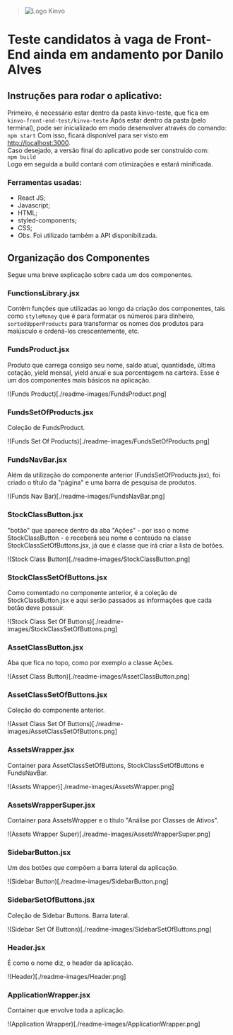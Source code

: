 > ![Logo Kinvo](https://github.com/cbfranca/kinvo-front-end-test/blob/master/logo.svg)

# Teste candidatos à vaga de Front-End **ainda em andamento** por Danilo Alves

## Instruções para rodar o aplicativo:
Primeiro, é necessário estar dentro da pasta kinvo-teste, que fica em<br>
```kinvo-front-end-test/kinvo-teste```
Após estar dentro da pasta (pelo terminal), pode ser inicializado em modo desenvolver através do comando:<br>
```npm start``` 
Com isso, ficará disponível para ser visto em [http://localhost:3000](http://localhost:3000). <br>
Caso desejado, a versão final do aplicativo pode ser construído com: <br>
```npm build``` <br>
Logo em seguida a build contará com otimizações e estará minificada.

### Ferramentas usadas:

- React JS;
- Javascript;
- HTML;
- styled-components;
- CSS;
- *Obs.* Foi utilizado também a API disponibilizada.

## Organização dos Componentes
Segue uma breve explicação sobre cada um dos componentes.

### FunctionsLibrary.jsx
Contêm funções que utilizadas ao longo da criação dos componentes, tais como
`styleMoney` que é para formatar os números para dinheiro, `sortedUpperProducts` para transformar os nomes dos 
produtos para maiúsculo e ordená-los crescentemente, etc.

### FundsProduct.jsx
Produto que carrega consigo seu nome, saldo atual, quantidade, última cotação, yield mensal, yield anual 
e sua porcentagem na carteira. Esse é um dos componentes mais básicos na aplicação.<br>

!(Funds Product)[./readme-images/FundsProduct.png]

### FundsSetOfProducts.jsx
Coleção de FundsProduct.<br>

!(Funds Set Of Products)[./readme-images/FundsSetOfProducts.png]

### FundsNavBar.jsx
Além da utilização do componente anterior (FundsSetOfProducts.jsx), foi criado o título da "página" e uma barra de
pesquisa de produtos.<br>

!(Funds Nav Bar)[./readme-images/FundsNavBar.png]

### StockClassButton.jsx
"botão" que aparece dentro da aba "Ações" - por isso o nome StockClassButton - e receberá seu nome e conteúdo
na classe StockClassSetOfButtons.jsx, já que é classe que irá criar a lista de botões.<br>

!(Stock Class Button)[./readme-images/StockClassButton.png]

### StockClassSetOfButtons.jsx
Como comentado no componente anterior, é a coleção de StockClassButton.jsx e aqui serão passados as informações que
cada botão deve possuir.

!(Stock Class Set Of Buttons)[./readme-images/StockClassSetOfButtons.png]

### AssetClassButton.jsx
Aba que fica no topo, como por exemplo a classe Ações.

!(Asset Class Button)[./readme-images/AssetClassButton.png]

### AssetClassSetOfButtons.jsx
Coleção do componente anterior.

!(Asset Class Set Of Buttons)[./readme-images/AssetClassSetOfButtons.png]

### AssetsWrapper.jsx
Container para AssetClassSetOfButtons, StockClassSetOfButtons e FundsNavBar.

!(Assets Wrapper)[./readme-images/AssetsWrapper.png]

### AssetsWrapperSuper.jsx
Container para AssetsWrapper e o título "Análise por Classes de Ativos".

!(Assets Wrapper Super)[./readme-images/AssetsWrapperSuper.png]

### SidebarButton.jsx
Um dos botões que compõem a barra lateral da aplicação.

!(Sidebar Button)[./readme-images/SidebarButton.png]

### SidebarSetOfButtons.jsx
Coleção de Sidebar Buttons. Barra lateral.

!(Sidebar Set Of Buttons)[./readme-images/SidebarSetOfButtons.png]

### Header.jsx
É como o nome diz, o header da aplicação.

!(Header)[./readme-images/Header.png]

### ApplicationWrapper.jsx
Container que envolve toda a aplicação.

!(Application Wrapper)[./readme-images/ApplicationWrapper.png]
